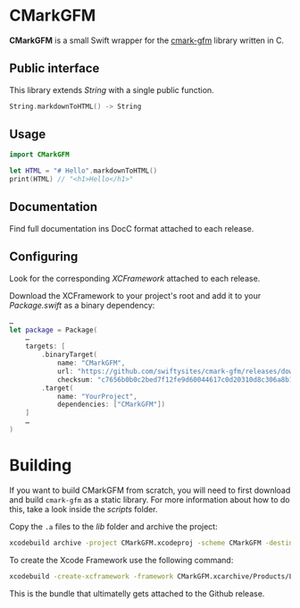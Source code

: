 #  CMarkGFM

**CMarkGFM** is a small Swift wrapper for the [cmark-gfm](https://github.com/github/cmark-gfm) library written in C.

## Public interface

This library extends _String_ with a single public function.

```swift
String.markdownToHTML() -> String
```

## Usage
 
```swift
import CMarkGFM

let HTML = "# Hello".markdownToHTML()
print(HTML) // "<h1>Hello</h1>"
```

## Documentation

Find full documentation ins DocC format attached to each release.

## Configuring

Look for the corresponding _XCFramework_ attached to each release.

Download the XCFramework to your project's root and add it to your _Package.swift_ as a binary dependency:

```swift
…
let package = Package(
    …
    targets: [
        .binaryTarget(
            name: "CMarkGFM",
            url: "https://github.com/swiftysites/cmark-gfm/releases/download/1.0.0-beta.1/CMarkGFM.xcframework.zip",
            checksum: "c7656b0b0c2bed7f12fe9d60044617c0d20310d8c306a8b1e22a8159c750f1de"),
        .target(
            name: "YourProject",
            dependencies: ["CMarkGFM"])
    ]
    …
)
```

# Building

If you want to build CMarkGFM from scratch, you will need to first download and build `cmark-gfm` as a static library. For more information about how to do this, take a look inside the _scripts_ folder.

Copy the `.a` files to the _lib_ folder and archive the project:

```bash
xcodebuild archive -project CMarkGFM.xcodeproj -scheme CMarkGFM -destination "platform=macOS,arch=x86_64" -configuration Release -archivePath ./CMarkGFM
```

To create the Xcode Framework use the following command:

```bash
xcodebuild -create-xcframework -framework CMarkGFM.xcarchive/Products/Library/Frameworks/CMarkGFM.framework -output ./CMarkGFM.xcframework
```

This is the bundle that ultimatelly gets attached to the Github release.
